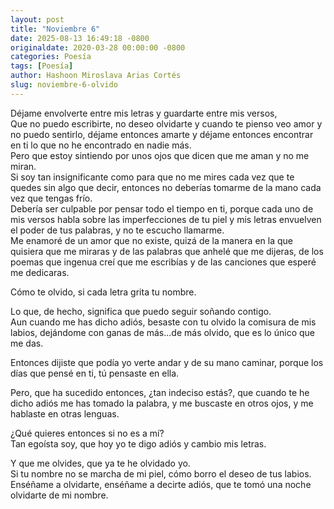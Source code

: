 ```yaml
---
layout: post
title: "Noviembre 6"
date: 2025-08-13 16:49:18 -0800
originaldate: 2020-03-28 00:00:00 -0800
categories: Poesía
tags: [Poesía]
author: Hashoon Miroslava Arias Cortés
slug: noviembre-6-olvido
---
```


Déjame envolverte entre mis letras y guardarte entre mis versos,  
Que no puedo escribirte,  no deseo olvidarte y cuando te pienso veo amor y no puedo sentirlo, déjame entonces amarte y déjame entonces encontrar en ti lo que no he encontrado en nadie más.  
Pero que estoy sintiendo por unos ojos que  dicen que me aman y no me miran.  
Si soy tan insignificante como para que no me mires cada vez que te quedes sin algo que decir, entonces no deberías tomarme de la mano cada vez que tengas frío.  
Debería ser culpable por pensar todo el tiempo en ti, porque cada uno de mis versos habla sobre las imperfecciones de tu piel y mis letras envuelven el poder de tus palabras, y no te escucho llamarme.  
Me enamoré de un amor que no existe, quizá de la manera en la que quisiera que me miraras y de las palabras que anhelé que me dijeras, de los poemas que ingenua creí que me escribías y de las canciones que esperé me dedicaras.  

Cómo te olvido, si cada letra grita tu nombre.  

Lo que, de hecho, significa que puedo seguir soñando contigo.  
Aun cuando me has dicho adiós, besaste con tu olvido la comisura de mis labios, dejándome con ganas de más...de más olvido, que es lo único que me das.  

Entonces dijiste que podía yo verte andar y de su mano caminar, porque los días que pensé en ti, tú pensaste en ella.  

Pero, que ha sucedido entonces, ¿tan indeciso estás?, que cuando te he dicho adiós me has tomado la palabra, y me buscaste en otros ojos, y me hablaste en otras lenguas.  

¿Qué quieres entonces si no es a mí?  
Tan egoísta soy, que hoy yo te digo adiós y cambio mis letras.  

Y que me olvides, que ya te he olvidado yo.  
Si tu nombre no se marcha de mi piel, cómo borro el deseo de tus labios.  
Enséñame a olvidarte, enséñame a decirte adiós, que te tomó una noche olvidarte de mi nombre.